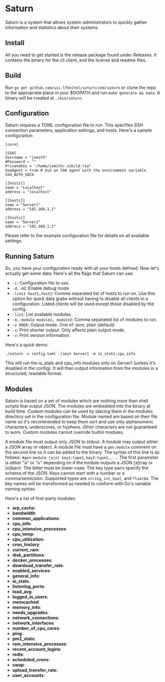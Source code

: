 # Saturn

Saturn is a system that allows system administrators to quickly gather information and statistics about their systems.

## Install

All you need to get started is the release package found under Releases. It contains the binary for the cli client, and the license and readme files.

## Build

Run `go get github.com/usi-lfkeitel/saturn/cmd/saturn` or clone the repo to the appropriate place in your $GOPATH and run `make generate && make`. A binary will be created at `./bin/saturn`.

## Configuration

Saturn requires a TOML configuration file to run. This specifies SSH connection parameters, application settings, and hosts. Here's a sample configuration:

```
[core]

[SSH]
Username = "jsmith"
#Password = ""
PrivateKey = "/home/jsmith/.ssh/id_rsa"
UseAgent = true # Use an SSH agent with the environment variable SSH_AUTH_SOCK

[[hosts]]
name = "Localhost"
address = "localhost"

[[hosts]]
name = "Server1"
address = "192.168.1.1"

[[hosts]]
name = "Server2"
address = "192.168.1.2"
```

Please refer to the example configuration file for details on all available settings.

## Running Saturn

So, you have your configuration ready with all your hosts defined. Now let's actually get some data. Here's all the flags that Saturn can use:

- `-c`:  Configuration file to use.
- `-d,-dd`: Enable debug mode
- `-limit host1,host2`:  Comma separated list of hosts to run on. Use this option for quick data grabs without having to disable
all clients in a configuration. Listed clients will be used except those disabled by the config.
- `-list`: List available modules.
- `-m,-module module1, module2`: Comma separated list of modules to run.
- `-o MODE`:  Output mode. One of: json, plain (default)
- `-s`:  Print shorter output. Only affects plain output mode.
- `-v`:  Print version information.

Here's a quick demo:

`./saturn -c config.toml -limit Server1 -m io_stats,cpu_info`

This will run the io\_stats and cpu\_info modules only on Server1 (unless it's disabled in the config). It will then output
information from the modules in a structured, readable format.

## Modules

Saturn is based on a set of modules which are nothing more than shell scripts that output JSON. The modules are embedded into the
binary at build time. Custom modules can be used by placing them in the modules directory set in the configuration file. Module
named are based on their file name so it's recommended to keep them sort and use only alphanumeric characters, underscores, or
hyphens. Other characters are not guaranteed to work. Custom modules cannot override builtin modules.

A module file must output only JSON to stdout. A module may output either a JSON array or object. A module file must have a
`gen:module` comment on the second line so it can be added to the binary. The syntax of this line is as follows:
`#gen:module [a|o] key1:type1,key2:type2,...`. The first parameter is either "a" or "o" depending on if the module outputs a JSON
[a]rray or [o]bject. The letter must be lower-case. The key type pairs specify the schema of the JSON. Keys cannot start with a number
or a comma/semicolon. Supported types are `string`, `int`, `bool`, and `float64`. The key names will be transformed as needed to
conform with Go's variable naming syntax.

Here's a list of first-party modules:

- **arp_cache**:
- **bandwidth**:
- **common_applications**:
- **cpu_info**:
- **cpu_intensive_processes**:
- **cpu_temp**:
- **cpu_utilization**:
- **cron_history**:
- **current_ram**:
- **disk_partitions**:
- **docker_processes**:
- **download_transfer_rate**:
- **enabled_services**:
- **general_info**:
- **io_stats**:
- **listening_ports**:
- **load_avg**:
- **logged_in_users**:
- **memcached**:
- **memory_info**:
- **needs_upgrades**:
- **network_connections**:
- **network_interfaces**:
- **number_of_cpu_cores**:
- **ping**:
- **pm2_stats**:
- **ram_intensive_processes**:
- **recent_account_logins**:
- **redis**:
- **scheduled_crons**:
- **swap**:
- **upload_transfer_rate**:
- **user_accounts**:
